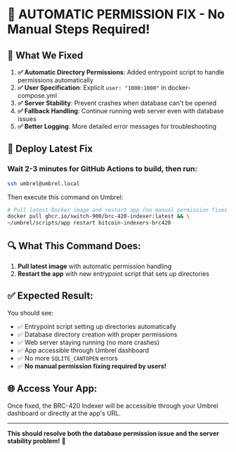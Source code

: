 # 🔧 AUTOMATIC PERMISSION FIX - No Manual Steps Required!

## 🎯 What We Fixed

1. **✅ Automatic Directory Permissions**: Added entrypoint script to handle permissions automatically
2. **✅ User Specification**: Explicit `user: "1000:1000"` in docker-compose.yml  
3. **✅ Server Stability**: Prevent crashes when database can't be opened 
4. **✅ Fallback Handling**: Continue running web server even with database issues
5. **✅ Better Logging**: More detailed error messages for troubleshooting

## 🚀 Deploy Latest Fix

### Wait 2-3 minutes for GitHub Actions to build, then run:

```bash
ssh umbrel@umbrel.local
```

Then execute this command on Umbrel:

```bash
# Pull latest Docker image and restart app (no manual permission fixes needed!)
docker pull ghcr.io/switch-900/brc-420-indexer:latest && \
~/umbrel/scripts/app restart bitcoin-indexers-brc420
```

## 🔍 What This Command Does:

1. **Pull latest image** with automatic permission handling
2. **Restart the app** with new entrypoint script that sets up directories

## ✅ Expected Result:

You should see:
- ✅ Entrypoint script setting up directories automatically
- ✅ Database directory creation with proper permissions
- ✅ Web server staying running (no more crashes)
- ✅ App accessible through Umbrel dashboard
- ✅ No more `SQLITE_CANTOPEN` errors
- ✅ **No manual permission fixing required by users!**

## 🌐 Access Your App:

Once fixed, the BRC-420 Indexer will be accessible through your Umbrel dashboard or directly at the app's URL.

---

**This should resolve both the database permission issue and the server stability problem!** 🎯
